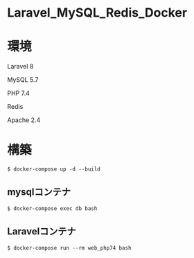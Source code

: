 # Laravel_MySQL_Redis_Docker

# 環境

Laravel 8

MySQL 5.7

PHP 7.4

Redis

Apache 2.4

# 構築

```
$ docker-compose up -d --build
```

## mysqlコンテナ
```
$ docker-compose exec db bash
```

## Laravelコンテナ
```
$ docker-compose run --rm web_php74 bash
```
